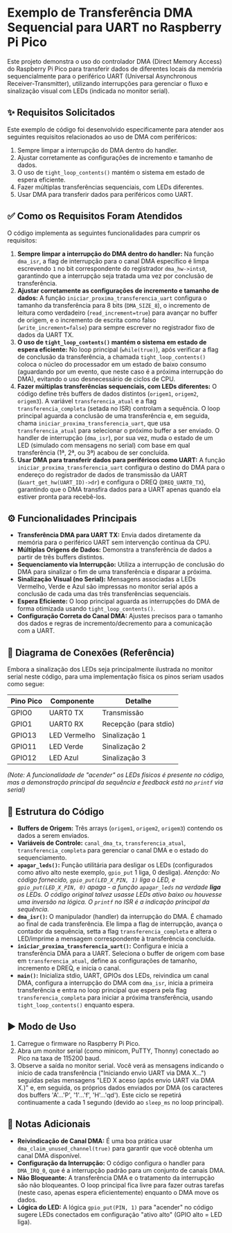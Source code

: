# Exemplo de Transferência DMA Sequencial para UART no Raspberry Pi Pico

Este projeto demonstra o uso do controlador DMA (Direct Memory Access) do Raspberry Pi Pico para transferir dados de diferentes locais da memória sequencialmente para o periférico UART (Universal Asynchronous Receiver-Transmitter), utilizando interrupções para gerenciar o fluxo e sinalização visual com LEDs (indicada no monitor serial).

## ✨ Requisitos Solicitados
Este exemplo de código foi desenvolvido especificamente para atender aos seguintes requisitos relacionados ao uso de DMA com periféricos:

1.  Sempre limpar a interrupção do DMA dentro do handler.
2.  Ajustar corretamente as configurações de incremento e tamanho de dados.
3.  O uso de `tight_loop_contents()` mantém o sistema em estado de espera eficiente.
4.  Fazer múltiplas transferências sequenciais, com LEDs diferentes.
5.  Usar DMA para transferir dados para periféricos como UART.

## ✅ Como os Requisitos Foram Atendidos

O código implementa as seguintes funcionalidades para cumprir os requisitos:

1.  **Sempre limpar a interrupção do DMA dentro do handler:** Na função `dma_isr`, a flag de interrupção para o canal DMA específico é limpa escrevendo `1` no bit correspondente do registrador `dma_hw->ints0`, garantindo que a interrupção seja tratada uma vez por conclusão de transferência.
2.  **Ajustar corretamente as configurações de incremento e tamanho de dados:** A função `iniciar_proxima_transferencia_uart` configura o tamanho da transferência para 8 bits (`DMA_SIZE_8`), o incremento de leitura como verdadeiro (`read_increment=true`) para avançar no buffer de origem, e o incremento de escrita como falso (`write_increment=false`) para sempre escrever no registrador fixo de dados da UART TX.
3.  **O uso de `tight_loop_contents()` mantém o sistema em estado de espera eficiente:** No loop principal (`while(true)`), após verificar a flag de conclusão da transferência, a chamada `tight_loop_contents()` coloca o núcleo do processador em um estado de baixo consumo (aguardando por um evento, que neste caso é a próxima interrupção do DMA), evitando o uso desnecessário de ciclos de CPU.
4.  **Fazer múltiplas transferências sequenciais, com LEDs diferentes:** O código define três buffers de dados distintos (`origem1`, `origem2`, `origem3`). A variável `transferencia_atual` e a flag `transferencia_completa` (setada no ISR) controlam a sequência. O loop principal aguarda a conclusão de uma transferência e, em seguida, chama `iniciar_proxima_transferencia_uart`, que usa `transferencia_atual` para selecionar o próximo buffer a ser enviado. O handler de interrupção (`dma_isr`), por sua vez, muda o estado de um LED (simulado com mensagens no serial) com base em qual transferência (1ª, 2ª, ou 3ª) acabou de ser concluída.
5.  **Usar DMA para transferir dados para periféricos como UART:** A função `iniciar_proxima_transferencia_uart` configura o destino do DMA para o endereço do registrador de dados de transmissão da UART (`&uart_get_hw(UART_ID)->dr`) e configura o DREQ (`DREQ_UART0_TX`), garantindo que o DMA transfira dados para a UART apenas quando ela estiver pronta para recebê-los.

## ⚙️ Funcionalidades Principais

-   **Transferência DMA para UART TX:** Envia dados diretamente da memória para o periférico UART sem intervenção contínua da CPU.
-   **Múltiplas Origens de Dados:** Demonstra a transferência de dados a partir de três buffers distintos.
-   **Sequenciamento via Interrupção:** Utiliza a interrupção de conclusão do DMA para sinalizar o fim de uma transferência e disparar a próxima.
-   **Sinalização Visual (no Serial):** Mensagens associadas a LEDs Vermelho, Verde e Azul são impressas no monitor serial após a conclusão de cada uma das três transferências sequenciais.
-   **Espera Eficiente:** O loop principal aguarda as interrupções do DMA de forma otimizada usando `tight_loop_contents()`.
-   **Configuração Correta do Canal DMA:** Ajustes precisos para o tamanho dos dados e regras de incremento/decremento para a comunicação com a UART.

## 🔌 Diagrama de Conexões (Referência)

Embora a sinalização dos LEDs seja principalmente ilustrada no monitor serial neste código, para uma implementação física os pinos seriam usados como segue:

| Pino Pico | Componente      | Detalhe        |
|-----------|-----------------|----------------|
| GPIO0     | UART0 TX        | Transmissão    |
| GPIO1     | UART0 RX        | Recepção (para stdio) |
| GPIO13    | LED Vermelho    | Sinalização 1  |
| GPIO11    | LED Verde       | Sinalização 2  |
| GPIO12    | LED Azul        | Sinalização 3  |

*(Note: A funcionalidade de "acender" os LEDs físicos é presente no código, mas a demonstração principal da sequência e feedback está no `printf` via serial)*

## 🧠 Estrutura do Código

-   **Buffers de Origem:** Três arrays (`origem1`, `origem2`, `origem3`) contendo os dados a serem enviados.
-   **Variáveis de Controle:** `canal_dma_tx`, `transferencia_atual`, `transferencia_completa` para gerenciar o canal DMA e o estado do sequenciamento.
-   **`apagar_leds()`:** Função utilitária para desligar os LEDs (configurados como ativo alto neste exemplo, `gpio_put` 1 liga, 0 desliga). *Atenção: No código fornecido, `gpio_put(LED_X_PIN, 1)` liga o LED, e `gpio_put(LED_X_PIN, 0)` apaga - a função `apagar_leds` na verdade **liga** os LEDs. O código original talvez usasse LEDs ativo baixo ou houvesse uma inversão na lógica. O `printf` no ISR é a indicação principal da sequência.*
-   **`dma_isr()`:** O manipulador (handler) da interrupção do DMA. É chamado ao final de cada transferência. Ele limpa a flag de interrupção, avança o contador da sequência, setta a flag `transferencia_completa` e altera o LED/imprime a mensagem correspondente à transferência concluída.
-   **`iniciar_proxima_transferencia_uart()`:** Configura e inicia a transferência DMA para a UART. Seleciona o buffer de origem com base em `transferencia_atual`, define as configurações de tamanho, incremento e DREQ, e inicia o canal.
-   **`main()`:** Inicializa stdio, UART, GPIOs dos LEDs, reivindica um canal DMA, configura a interrupção do DMA com `dma_isr`, inicia a primeira transferência e entra no loop principal que espera pela flag `transferencia_completa` para iniciar a próxima transferência, usando `tight_loop_contents()` enquanto espera.

## ▶️ Modo de Uso

1.  Carregue o firmware no Raspberry Pi Pico.
2.  Abra um monitor serial (como minicom, PuTTY, Thonny) conectado ao Pico na taxa de 115200 baud.
3.  Observe a saída no monitor serial. Você verá as mensagens indicando o início de cada transferência ("Iniciando envio UART via DMA X...") seguidas pelas mensagens "LED X aceso (após envio UART via DMA X.)" e, em seguida, os próprios dados enviados por DMA (os caracteres dos buffers 'A'...'P', '1'...'f', 'H'...'qd'). Este ciclo se repetirá continuamente a cada 1 segundo (devido ao `sleep_ms` no loop principal).

## 📌 Notas Adicionais

-   **Reivindicação de Canal DMA:** É uma boa prática usar `dma_claim_unused_channel(true)` para garantir que você obtenha um canal DMA disponível.
-   **Configuração da Interrupção:** O código configura o handler para `DMA_IRQ_0`, que é a interrupção padrão para um conjunto de canais DMA.
-   **Não Bloqueante:** A transferência DMA e o tratamento da interrupção são não bloqueantes. O loop principal fica livre para fazer outras tarefas (neste caso, apenas espera eficientemente) enquanto o DMA move os dados.
-   **Lógica do LED:** A lógica `gpio_put(PIN, 1)` para "acender" no código sugere LEDs conectados em configuração "ativo alto" (GPIO alto = LED liga).
